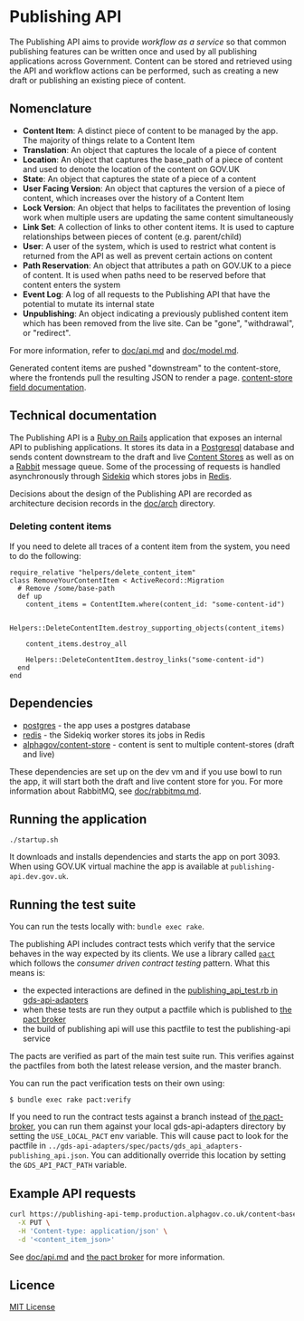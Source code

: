 # Publishing API

The Publishing API aims to provide _workflow as a service_ so that common
publishing features can be written once and used by all publishing applications
across Government. Content can be stored and retrieved using the API and
workflow actions can be performed, such as creating a new draft or publishing an
existing piece of content.

## Nomenclature

- **Content Item**: A distinct piece of content to be managed by the app. The
majority of things relate to a Content Item
- **Translation**: An object that captures the locale of a piece of content
- **Location**: An object that captures the base_path of a piece of content
and used to denote the location of the content on GOV.UK
- **State**: An object that captures the state of a piece of a content
- **User Facing Version**: An object that captures the version of a piece of
content, which increases over the history of a Content Item
- **Lock Version**: An object that helps to facilitates the prevention of losing
work when multiple users are updating the same content simultaneously
- **Link Set**: A collection of links to other content items. It is used to
capture relationships between pieces of content (e.g. parent/child)
- **User**: A user of the system, which is used to restrict what content is
returned from the API as well as prevent certain actions on content
- **Path Reservation**: An object that attributes a path on GOV.UK to a piece of
content. It is used when paths need to be reserved before that content enters
the system
- **Event Log**: A log of all requests to the Publishing API that have the
potential to mutate its internal state
- **Unpublishing**: An object indicating a previously published content item
which has been removed from the live site.  Can be "gone", "withdrawal", or "redirect".

For more information, refer to [doc/api.md](doc/api.md) and
[doc/model.md](doc/model.md).

Generated content items are pushed "downstream" to the content-store, where the frontends
pull the resulting JSON to render a page. [content-store field documentation](https://github.com/alphagov/content-store/blob/master/doc/content_item_fields.md).

## Technical documentation

The Publishing API is a [Ruby on Rails](http://rubyonrails.org/) application
that exposes an internal API to publishing applications. It stores its data in a
[Postgresql](http://www.postgresql.org/) database and sends content downstream
to the draft and live [Content Stores](https://github.com/alphagov/content-store)
as well as on a [Rabbit](https://www.rabbitmq.com/) message queue. Some of the
processing of requests is handled asynchronously through [Sidekiq](http://sidekiq.org/)
which stores jobs in [Redis](http://redis.io/).

Decisions about the design of the Publishing API are recorded as architecture
decision records in the
[doc/arch](https://github.com/alphagov/publishing-api/blob/master/doc/arch)
directory.

### Deleting content items

If you need to delete all traces of a content item from the system, you need to
do the following:
```
require_relative "helpers/delete_content_item"
class RemoveYourContentItem < ActiveRecord::Migration
  # Remove /some/base-path
  def up
    content_items = ContentItem.where(content_id: "some-content-id")

    Helpers::DeleteContentItem.destroy_supporting_objects(content_items)

    content_items.destroy_all

    Helpers::DeleteContentItem.destroy_links("some-content-id")
  end
end
```

## Dependencies

- [postgres](http://www.postgresql.org/) - the app uses a postgres database
- [redis](http://redis.io/) - the Sidekiq worker stores its jobs in Redis
- [alphagov/content-store](https://github.com/alphagov/content-store) - content is sent to multiple content-stores (draft and live)

These dependencies are set up on the dev vm and if you use bowl to run the app,
it will start both the draft and live content store for you. For more
information about RabbitMQ, see [doc/rabbitmq.md](doc/rabbitmq.md).

## Running the application

`./startup.sh`

It downloads and installs dependencies and starts the app on port 3093.
When using GOV.UK virtual machine the app is available at `publishing-api.dev.gov.uk`.

## Running the test suite

You can run the tests locally with: `bundle exec rake`.

The publishing API includes contract tests which verify that the service
behaves in the way expected by its clients. We use a library called
[`pact`](https://github.com/realestate-com-au/pact) which follows the
*consumer driven contract testing* pattern. What this means is:

- the expected interactions are defined in the [publishing_api_test.rb in gds-api-adapters](https://github.com/alphagov/gds-api-adapters/blob/master/test/publishing_api_test.rb#L19)
- when these tests are run they output a pactfile which is published to [the pact broker](https://pact-broker.dev.publishing.service.gov.uk/)
- the build of publishing api will use this pactfile to test the publishing-api service

The pacts are verified as part of the main test suite run. This verifies
against the pactfiles from both the latest release version, and the master
branch.

You can run the pact verification tests on their own using:

```
$ bundle exec rake pact:verify
```

If you need to run the contract tests against a branch instead of [the
pact-broker](https://pact-broker.dev.publishing.service.gov.uk/), you can run
them against your local gds-api-adapters directory by setting the `USE_LOCAL_PACT`
env variable. This will cause pact to look for the pactfile in
`../gds-api-adapters/spec/pacts/gds_api_adapters-publishing_api.json`. You can
additionally override this location by setting the `GDS_API_PACT_PATH`
variable.

## Example API requests

``` sh
curl https://publishing-api-temp.production.alphagov.co.uk/content<base_path> \
  -X PUT \
  -H 'Content-type: application/json' \
  -d '<content_item_json>'
```

See [doc/api.md](doc/api.md)
and [the pact broker](https://pact-broker.dev.publishing.service.gov.uk/pacts/provider/Publishing%20API/consumer/GDS%20API%20Adapters/latest)
for more information.

## Licence

[MIT License](LICENCE)
